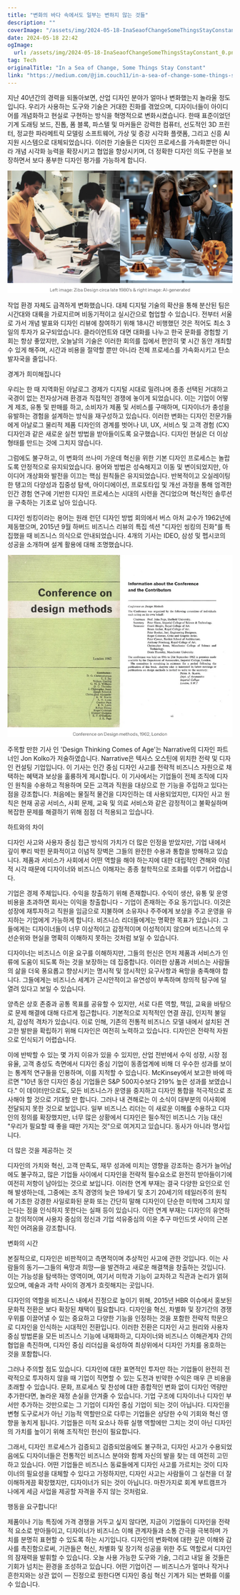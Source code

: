 ```yaml
---
title: "변화의 바다 속에서도 일부는 변하지 않는 것들"
description: ""
coverImage: "/assets/img/2024-05-18-InaSeaofChangeSomeThingsStayConstant_0.png"
date: 2024-05-18 22:42
ogImage: 
  url: /assets/img/2024-05-18-InaSeaofChangeSomeThingsStayConstant_0.png
tag: Tech
originalTitle: "In a Sea of Change, Some Things Stay Constant"
link: "https://medium.com/@jim.couch11/in-a-sea-of-change-some-things-stay-constant-0ed807aa220f"
---
```



지난 40년간의 경력을 되돌아보면, 산업 디자인 분야가 얼마나 변화했는지 놀라울 정도입니다. 우리가 사용하는 도구와 기술은 거대한 진화를 겪었으며, 디자이너들이 아이디어를 개념화하고 현실로 구현하는 방식을 혁명적으로 변화시켰습니다. 한때 표준이었던 기계 도래팅 보드, 진톱, 폼 블록, 파스텔 및 마커들은 강력한 컴퓨터, 선도적인 3D 프린터, 정교한 파라메트릭 모델링 소프트웨어, 가상 및 증강 시각화 플랫폼, 그리고 신흥 AI 지원 시스템으로 대체되었습니다. 이러한 기술들은 디자인 프로세스를 가속화뿐만 아니라 개념 시각화 능력을 확장시키고 협업을 향상시키며, 더 정확한 디자인 의도 구현을 보장하면서 보다 풍부한 디자인 평가를 가능하게 합니다.

![이미지](/assets/img/2024-05-18-InaSeaofChangeSomeThingsStayConstant_0.png)

작업 환경 자체도 급격하게 변화했습니다. 대체 디지털 기술의 확산을 통해 분산된 팀은 시간대와 대륙을 가로지르며 비동기적이고 실시간으로 협업할 수 있습니다. 전부터 서울로 가서 개념 발표와 디자인 리뷰에 참여하기 위해 18시간 비행했던 것은 적어도 최소 3일의 투자가 요구되었습니다. 클라이언트와 대면 대화를 나누고 한국 문화를 경험할 기회는 항상 좋았지만, 오늘날의 기술은 이러한 회의를 집에서 편안히 몇 시간 동안 개최할 수 있게 해주며, 시간과 비용을 절약할 뿐만 아니라 전체 프로세스를 가속화시키고 탄소 발자국을 줄입니다.

경계가 희미해집니다

<div class="content-ad"></div>

우리는 한 때 지역화된 아날로그 경제가 디지털 시대로 밀려나며 종종 선택된 거대하고 국경이 없는 전자상거래 환경과 직접적인 경쟁에 놓이게 되었습니다. 이는 기업이 어떻게 제조, 유통 및 판매를 하고, 소비자가 제품 및 서비스를 구매하며, 디자이너가 충성을 유발하는 경험을 설계하는 방식을 재구성하고 있습니다. 이러한 변화는 디자인 전문가들에게 아날로그 물리적 제품 디자인의 경계를 벗어나 UI, UX, 서비스 및 고객 경험 (CX) 디자인과 같은 새로운 실천 방법을 받아들이도록 요구했습니다. 디자인 현실은 더 이상 형태를 만드는 것에 그치지 않습니다.

그럼에도 불구하고, 이 변화의 쓰나미 가운데 혁신을 위한 기본 디자인 프로세스는 놀랍도록 안정적으로 유지되었습니다. 용어와 방법은 성숙해지고 이동 및 변이되었지만, 아이디어 개상화와 발전을 이끄는 핵심 원칙들은 유지되었습니다. 반복적이고 오실레이팅한 탱고의 다양성과 집중성 탐색, 아이디에이션, 프로토타입 및 개선 과정을 통해 엄격한 인간 경험 연구에 기반한 디자인 프로세스는 시대의 시련을 견디었으며 혁신적인 솔루션을 구축하는 기초로 남아 있습니다.

디자인 씽킹이라는 용어는 원래 런던 디자인 방법 회의에서 버스 아처 교수가 1962년에 제동했으며, 2015년 9월 하버드 비즈니스 리뷰의 특집 섹션 "디자인 씽킹의 진화"를 특집했을 때 비즈니스 의식으로 안내되었습니다. 4개의 기사는 IDEO, 삼성 및 펩시코의 성공을 소개하며 설계 활용에 대해 조명했습니다.

![이미지](/assets/img/2024-05-18-InaSeaofChangeSomeThingsStayConstant_1.png)

<div class="content-ad"></div>

주목할 만한 기사 인 'Design Thinking Comes of Age'는 Narrative의 디자인 파트너인 Jon Kolko가 저술하였습니다. Narrative은 텍사스 오스틴에 위치한 전략 및 디자인 컨설팅 기업입니다. 이 기사는 인간 중심 디자인 사고를 전략적 비즈니스 자원으로 채택하는 혜택과 보상을 훌륭하게 제시합니다. 이 기사에서는 기업들이 전체 조직에 디자인 원칙을 수용하고 적용하며 모든 고객과 직원을 대상으로 한 기능을 주입하고 있다는 점을 강조합니다. 처음에는 물질적 물건을 디자인하는 데 사용되었지만, 디자인 사고 원칙은 현재 공공 서비스, 사회 문제, 교육 및 의료 서비스와 같은 감정적이고 불확실하며 복잡한 문제를 해결하기 위해 점점 더 적용되고 있습니다.

하트와의 차이

디자인 사고와 사용자 중심 접근 방식의 가치가 더 많은 인정을 받았지만, 기업 내에서 깊이 뿌리 박힌 문화적이고 이념적 장벽은 그들의 완전한 수용과 통합을 방해하고 있습니다. 제품과 서비스가 사회에서 어떤 역할을 해야 하는지에 대한 대립적인 견해와 이념적 시각 때문에 디자이너와 비즈니스 이해자는 종종 철학적으로 조화를 이루기 어렵습니다.

기업은 경제 주체입니다. 수익을 창출하기 위해 존재합니다. 수익이 생산, 유통 및 운영 비용을 초과하면 회사는 이익을 창출합니다 - 기업이 존재하는 주요 동기입니다. 이것은 성장에 재투자하고 직원을 임금으로 지불하며 소유자나 주주에게 보상을 주고 운영을 유지하는 기업에게 가능하게 합니다. 비즈니스 리더들에게는 명확한 목표가 있습니다. 그들에게는 디자이너들이 너무 이상적이고 감정적이며 이성적이지 않으며 비즈니스의 우선순위와 현실을 명확히 이해하지 못하는 것처럼 보일 수 있습니다.

<div class="content-ad"></div>

디자이너는 비즈니스 이윤 요구를 이해하지만, 그들의 헌신은 먼저 제품과 서비스가 인류에 도움이 되도록 하는 것을 보장하는 데 집중합니다. 이러한 상품과 서비스는 사람들의 삶을 더욱 풍요롭고 향상시키는 명시적 및 암시적인 요구사항과 욕망을 충족해야 합니다. 그들에게는 비즈니스 세계가 근시안적이고 유연성이 부족하며 창의적 탐구에 덜 열려 있다고 보일 수 있습니다.

양측은 상호 존중과 공통 목표를 공유할 수 있지만, 서로 다른 역할, 책임, 교육을 바탕으로 문제 해결에 대해 다르게 접근합니다. 기본적으로 지적적인 연결 끊김, 인지적 불일치, 감성적 격차가 있습니다. 이로 인해, 기존의 전통적 비즈니스 모델 내에서 설치된 견고한 발판을 확립하기 위해 디자인은 여전히 노력하고 있습니다. 디자인은 전략적 자원으로 인식되기 어렵습니다.

이에 반박할 수 있는 몇 가지 이유가 있을 수 있지만, 산업 전반에서 수익 성장, 시장 점유율, 고객 충성도 측면에서 디자인 중심 기업이 동종업계에 비해 더 우수한 성과를 보이는 통계적 연구들을 인용하며, 이를 지적할 수 있습니다. McKinsey에서 보고한 바에 따르면 "10년 동안 디자인 중심 기업들은 S&P 500지수보다 219% 높은 성과를 보였습니다." 이 데이터만으로도, 모든 비즈니스가 운영을 중지하고 디자인 통합을 적극적으로 조사해야 할 것으로 기대할 만 합니다. 그러나 내 견해로는 이 소식이 대부분의 이사회에 전달되지 못한 것으로 보입니다. 일부 비즈니스 리더는 이 새로운 이해를 수용하고 디자인의 정의를 확장했지만, 너무 많은 상황에서 디자인은 필수적인 비즈니스 기능 대신 "우리가 필요할 때 좋을 때만 가지는 것"으로 여겨지고 있습니다. 동사가 아니라 명사입니다.

<div class="content-ad"></div>

더 많은 것을 제공하는 것

디자인의 가치와 혁신, 고객 만족도, 재무 성과에 미치는 영향을 강조하는 증거가 늘어남에도 불구하고, 많은 기업들 사이에서 디자인을 전략적 필수요소로 완전히 받아들이기에 여전히 저항이 남아있는 것으로 보입니다. 이러한 연계 부재는 결국 다양한 요인으로 인해 발생하는데, 그중에는 조직 경영의 늦은 19세기 및 초기 20세기의 테일러주의 원칙에 기초한 강경한 사일로화된 문화 또는 간단히 말해 디자인이 단순한 미학에 그치지 않는다는 점을 인식하지 못한다는 실패 등이 있습니다. 이런 연계 부재는 디자인의 유연하고 창의적이며 사용자 중심의 정신과 기업 석유중심의 이윤 추구 마인드셋 사이의 근본적인 어려움을 강조합니다.

변화의 시간

본질적으로, 디자인은 비판적이고 측면적이며 추상적인 사고에 관한 것입니다. 이는 사람들의 동기—그들의 욕망과 희망—을 발견하고 새로운 해결책을 창출하는 것입니다. 이는 가능성을 탐색하는 영역이며, 여기서 미학과 기능이 교차하고 직관과 논리가 얽혀있으며, 예술과 과학 사이의 경계가 흐릿해지는 곳입니다.

<div class="content-ad"></div>

디자인의 역할을 비즈니스 내에서 진정으로 높이기 위해, 2015년 HBR 이슈에서 홍보된 문화적 전환은 보다 확장된 채택이 필요합니다. 디자인을 혁신, 차별화 및 장기간의 경쟁 우위를 이끌어낼 수 있는 중요하고 다양한 기능을 인정하는 것을 포함한 전략적 학문으로 디자인을 인식하는 시대적인 전환입니다. 이러한 전환은 디자인 사고 원리와 사용자 중심 방법론을 모든 비즈니스 기능에 내재화하고, 디자이너와 비즈니스 이해관계자 간의 협업을 촉진하며, 디자인 중심 리더십을 육성하여 최상위에서 디자인 가치를 옹호하는 것을 포함합니다.

그러나 주의할 점도 있습니다. 디자인에 대한 표면적인 투자만 하는 기업들이 완전히 전략적으로 투자하지 않을 때 기업이 직면할 수 있는 도전과 빈약한 수익은 매우 큰 비용을 초래할 수 있습니다. 문화, 프로세스 및 찬성에 대한 종합적인 변화 없이 디자인 역량만 추가한다면, 놀라운 재정 손실을 안겨줄 수 있습니다. 기업 구조에 디자이너나 디자인 부서만 추가하는 것만으로는 그 기업이 디자인 중심 기업이 되는 것이 아닙니다. 디자인을 변형 도구로서가 아닌 기능적 역할만으로 다루는 기업들은 상당한 수익 기회와 혁신 영향을 놓치게 됩니다. 기업들은 미적 요소나 하류 실행 역할에만 그치는 것이 아닌 디자인의 가치를 높이기 위해 조직적인 헌신이 필요합니다.

그래서, 디자인 프로세스가 검증되고 검증되었음에도 불구하고, 디자인 사고가 수용되었음에도 디자이너들은 전통적인 비즈니스 분야와 함께 자신의 발을 찾는 데 여전히 고민하고 있습니다. 어떤 기업들은 비즈니스 동료들에게 디자인 사고를 가르치는 것이 디자이너의 필요성을 대체할 수 있다고 가정하지만, 디자인 사고는 사람들이 그 실천을 더 잘 이해하게끔 확장했지만, 디자이너가 되는 것이 아닙니다. 마찬가지로 회계 부트캠프가 나에게 세금 사업을 제공할 자격을 주지 않는 것처럼요.

행동을 요구합니다!

<div class="content-ad"></div>

제품이나 기능 특징에 가격 경쟁을 거두고 싶지 않다면, 지금이 기업들이 디자인을 전략적 요소로 받아들이고, 디자이너가 비즈니스 이해 관계자들과 소통 간극을 극복하며 가치를 분명히 표현할 수 있도록 하는 시기입니다. 디자인의 변화력에 대한 깊은 이해와 감사를 촉진함으로써, 기관들은 혁신, 차별화 및 장기적 성공을 위한 주도 역할로서 디자인의 잠재력을 발휘할 수 있습니다. 오늘 사용 가능한 도구와 기술, 그리고 내일 올 것들은 기회가 넘치는 환경을 조성하고 있습니다. 어떤 기업이건 — 비즈니스가 얼마나 작거나 흔한지와는 상관 없이 — 진정으로 원한다면 디자인 중심 혁신 기계가 되는 변화를 이룰 수 있습니다.